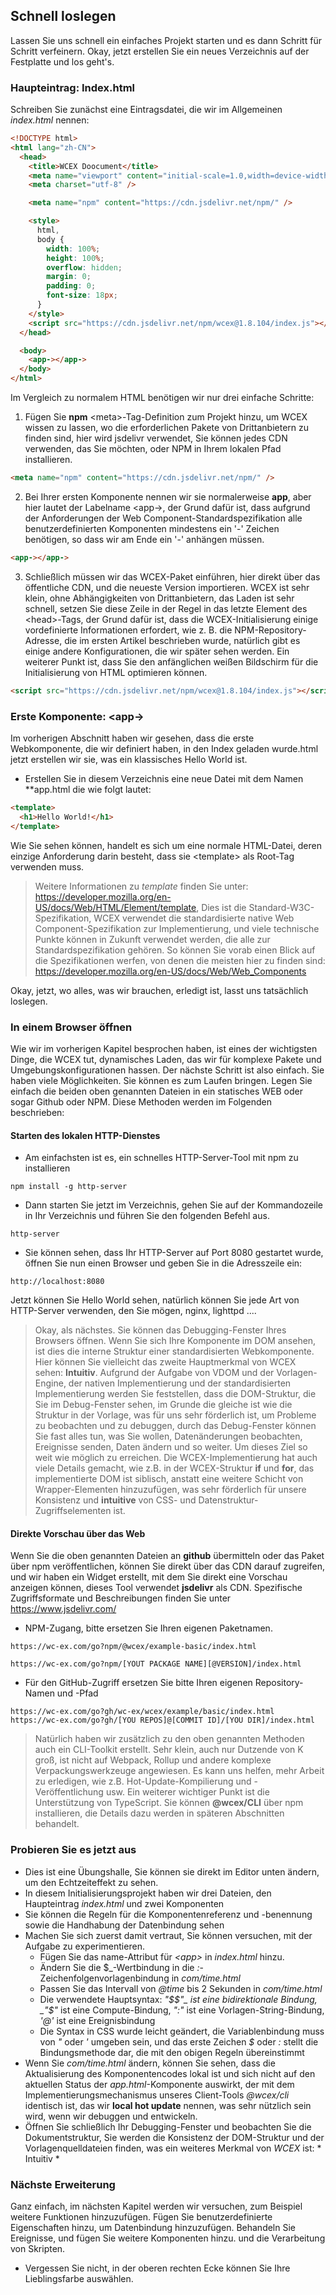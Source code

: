 <!--DESC: {"icon":"sports_score"} -->

## Schnell loslegen

Lassen Sie uns schnell ein einfaches Projekt starten und es dann Schritt für Schritt verfeinern. Okay, jetzt erstellen Sie ein neues Verzeichnis auf der Festplatte und los geht's.

### Haupteintrag: Index.html

Schreiben Sie zunächst eine Eintragsdatei, die wir im Allgemeinen _index.html_ nennen:

```html
<!DOCTYPE html>
<html lang="zh-CN">
  <head>
    <title>WCEX Doocument</title>
    <meta name="viewport" content="initial-scale=1.0,width=device-width" />
    <meta charset="utf-8" />

    <meta name="npm" content="https://cdn.jsdelivr.net/npm/" />

    <style>
      html,
      body {
        width: 100%;
        height: 100%;
        overflow: hidden;
        margin: 0;
        padding: 0;
        font-size: 18px;
      }
    </style>
    <script src="https://cdn.jsdelivr.net/npm/wcex@1.8.104/index.js"></script>
  </head>

  <body>
    <app-></app->
  </body>
</html>
```

Im Vergleich zu normalem HTML benötigen wir nur drei einfache Schritte:

1. Fügen Sie **npm** \<meta\>-Tag-Definition zum Projekt hinzu, um WCEX wissen zu lassen, wo die erforderlichen Pakete von Drittanbietern zu finden sind, hier wird jsdelivr verwendet, Sie können jedes CDN verwenden, das Sie möchten, oder NPM in Ihrem lokalen Pfad installieren.

```html
<meta name="npm" content="https://cdn.jsdelivr.net/npm/" />
```

2. Bei Ihrer ersten Komponente nennen wir sie normalerweise **app**, aber hier lautet der Labelname \<app-\>, der Grund dafür ist, dass aufgrund der Anforderungen der Web Component-Standardspezifikation alle benutzerdefinierten Komponenten mindestens ein '-' Zeichen benötigen, so dass wir am Ende ein '-' anhängen müssen.

```html
<app-></app->
```

3. Schließlich müssen wir das WCEX-Paket einführen, hier direkt über das öffentliche CDN, und die neueste Version importieren. WCEX ist sehr klein, ohne Abhängigkeiten von Drittanbietern, das Laden ist sehr schnell, setzen Sie diese Zeile in der Regel in das letzte Element des \<head\>-Tags, der Grund dafür ist, dass die WCEX-Initialisierung einige vordefinierte Informationen erfordert, wie z. B. die NPM-Repository-Adresse, die im ersten Artikel beschrieben wurde, natürlich gibt es einige andere Konfigurationen, die wir später sehen werden. Ein weiterer Punkt ist, dass Sie den anfänglichen weißen Bildschirm für die Initialisierung von HTML optimieren können.

```html
<script src="https://cdn.jsdelivr.net/npm/wcex@1.8.104/index.js"></script>
```

### Erste Komponente: **\<app-\>**

Im vorherigen Abschnitt haben wir gesehen, dass die erste Webkomponente, die wir definiert haben, in den Index geladen wurde.html jetzt erstellen wir sie, was ein klassisches Hello World ist.

- Erstellen Sie in diesem Verzeichnis eine neue Datei mit dem Namen **app.html die wie folgt lautet:

```html
<template>
  <h1>Hello World!</h1>
</template>
```

Wie Sie sehen können, handelt es sich um eine normale HTML-Datei, deren einzige Anforderung darin besteht, dass sie \<template\> als Root-Tag verwenden muss.

> Weitere Informationen zu _template_ finden Sie unter: https://developer.mozilla.org/en-US/docs/Web/HTML/Element/template, Dies ist die Standard-W3C-Spezifikation, WCEX verwendet die standardisierte native Web Component-Spezifikation zur Implementierung, und viele technische Punkte können in Zukunft verwendet werden, die alle zur Standardspezifikation gehören. So können Sie vorab einen Blick auf die Spezifikationen werfen, von denen die meisten hier zu finden sind: https://developer.mozilla.org/en-US/docs/Web/Web_Components

Okay, jetzt, wo alles, was wir brauchen, erledigt ist, lasst uns tatsächlich loslegen.

### In einem Browser öffnen

Wie wir im vorherigen Kapitel besprochen haben, ist eines der wichtigsten Dinge, die WCEX tut, dynamisches Laden, das wir für komplexe Pakete und Umgebungskonfigurationen hassen. Der nächste Schritt ist also einfach. Sie haben viele Möglichkeiten. Sie können es zum Laufen bringen. Legen Sie einfach die beiden oben genannten Dateien in ein statisches WEB oder sogar Github oder NPM. Diese Methoden werden im Folgenden beschrieben:

#### Starten des lokalen HTTP-Dienstes

- Am einfachsten ist es, ein schnelles HTTP-Server-Tool mit npm zu installieren

```shell
npm install -g http-server
```

- Dann starten Sie jetzt im Verzeichnis, gehen Sie auf der Kommandozeile in Ihr Verzeichnis und führen Sie den folgenden Befehl aus.

```shell
http-server
```

- Sie können sehen, dass Ihr HTTP-Server auf Port 8080 gestartet wurde, öffnen Sie nun einen Browser und geben Sie in die Adresszeile ein:

```
http://localhost:8080
```

Jetzt können Sie Hello World sehen, natürlich können Sie jede Art von HTTP-Server verwenden, den Sie mögen, nginx, lighttpd ....

> Okay, als nächstes. Sie können das Debugging-Fenster Ihres Browsers öffnen. Wenn Sie sich Ihre Komponente im DOM ansehen, ist dies die interne Struktur einer standardisierten Webkomponente. Hier können Sie vielleicht das zweite Hauptmerkmal von WCEX sehen: **Intuitiv**. Aufgrund der Aufgabe von VDOM und der Vorlagen-Engine, der nativen Implementierung und der standardisierten Implementierung werden Sie feststellen, dass die DOM-Struktur, die Sie im Debug-Fenster sehen, im Grunde die gleiche ist wie die Struktur in der Vorlage, was für uns sehr förderlich ist, um Probleme zu beobachten und zu debuggen, durch das Debug-Fenster können Sie fast alles tun, was Sie wollen, Datenänderungen beobachten, Ereignisse senden, Daten ändern und so weiter. Um dieses Ziel so weit wie möglich zu erreichen. Die WCEX-Implementierung hat auch viele Details gemacht, wie z.B. in der WCEX-Struktur **if** und **for**, das implementierte DOM ist siblisch, anstatt eine weitere Schicht von Wrapper-Elementen hinzuzufügen, was sehr förderlich für unsere Konsistenz und **intuitive** von CSS- und Datenstruktur-Zugriffselementen ist.

#### Direkte Vorschau über das Web

Wenn Sie die oben genannten Dateien an **github** übermitteln oder das Paket über npm veröffentlichen, können Sie direkt über das CDN darauf zugreifen, und wir haben ein Widget erstellt, mit dem Sie direkt eine Vorschau anzeigen können, dieses Tool verwendet **jsdelivr** als CDN.
Spezifische Zugriffsformate und Beschreibungen finden Sie unter https://www.jsdelivr.com/

- NPM-Zugang, bitte ersetzen Sie Ihren eigenen Paketnamen.

```
https://wc-ex.com/go?npm/@wcex/example-basic/index.html

https://wc-ex.com/go?npm/[YOUT PACKAGE NAME][@VERSION]/index.html

```

- Für den GitHub-Zugriff ersetzen Sie bitte Ihren eigenen Repository-Namen und -Pfad

```
https://wc-ex.com/go?gh/wc-ex/wcex/example/basic/index.html
https://wc-ex.com/go?gh/[YOU REPOS]@[COMMIT ID]/[YOU DIR]/index.html
```

> Natürlich haben wir zusätzlich zu den oben genannten Methoden auch ein CLI-Toolkit erstellt. Sehr klein, auch nur Dutzende von K groß, ist nicht auf Webpack, Rollup und andere komplexe Verpackungswerkzeuge angewiesen. Es kann uns helfen, mehr Arbeit zu erledigen, wie z.B. Hot-Update-Kompilierung und -Veröffentlichung usw. Ein weiterer wichtiger Punkt ist die Unterstützung von TypeScript. Sie können **@wcex/CLI** über npm installieren, die Details dazu werden in späteren Abschnitten behandelt.

### Probieren Sie es jetzt aus

<div>
<wcex-doc.com-playground files="['first/index.html','first/app.html','first/com/time.html']"></wcex-doc.com-playground>
</div>

- Dies ist eine Übungshalle, Sie können sie direkt im Editor unten ändern, um den Echtzeiteffekt zu sehen.
- In diesem Initialisierungsprojekt haben wir drei Dateien, den Haupteintrag _index.html_ und zwei Komponenten
- Sie können die Regeln für die Komponentenreferenz und -benennung sowie die Handhabung der Datenbindung sehen
- Machen Sie sich zuerst damit vertraut, Sie können versuchen, mit der Aufgabe zu experimentieren.
  - Fügen Sie das name-Attribut für _\<app\>_ in _index.html_ hinzu. 
  - Ändern Sie die $_-Wertbindung in die _:_-Zeichenfolgenvorlagenbindung in _com/time.html_ 
  - Passen Sie das Intervall von _@time_ bis 2 Sekunden in _com/time.html_ 
  - Die verwendete Hauptsyntax: _"$$"_ ist eine bidirektionale Bindung, _"$"_ ist eine Compute-Bindung, _":"_ ist eine Vorlagen-String-Bindung, _'@'_ ist eine Ereignisbindung
  - Die Syntax in CSS wurde leicht geändert, die Variablenbindung muss von _"_ oder _'_ umgeben sein, und das erste Zeichen _$_ oder _:_ stellt die Bindungsmethode dar, die mit den obigen Regeln übereinstimmt
- Wenn Sie _com/time.html_ ändern, können Sie sehen, dass die Aktualisierung des Komponentencodes lokal ist und sich nicht auf den aktuellen Status der _app.html_-Komponente auswirkt, der mit dem Implementierungsmechanismus unseres Client-Tools _@wcex/cli_ identisch ist, das wir **local hot update** nennen, was sehr nützlich sein wird, wenn wir debuggen und entwickeln.
- Öffnen Sie schließlich Ihr Debugging-Fenster und beobachten Sie die Dokumentstruktur, Sie werden die Konsistenz der DOM-Struktur und der Vorlagenquelldateien finden, was ein weiteres Merkmal von _WCEX_ ist: * Intuitiv *


### Nächste Erweiterung

Ganz einfach, im nächsten Kapitel werden wir versuchen, zum Beispiel weitere Funktionen hinzuzufügen. Fügen Sie benutzerdefinierte Eigenschaften hinzu, um Datenbindung hinzuzufügen. Behandeln Sie Ereignisse, und fügen Sie weitere Komponenten hinzu.
und die Verarbeitung von Skripten.
- Vergessen Sie nicht, in der oberen rechten Ecke können Sie Ihre Lieblingsfarbe auswählen.


